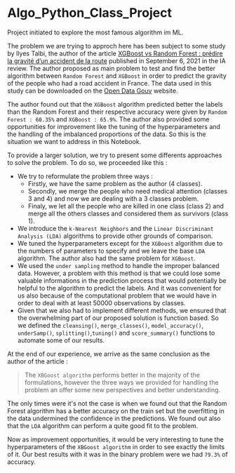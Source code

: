 # Algo_Python_Class_Project
 Project initiated to explore the most famous algorithm im ML.
 
The problem we are trying to approch here has been subject to some study by Ilyes Talbi, the author of the article [XGBoost vs Random Forest : prédire la gravité d’un accident de la route](https://larevueia.fr/xgboost-vs-random-forest-predire-la-gravite-dun-accident-de-la-route/) published in September 6, 2021 in the IA review. The author proposed as main problem to test and find the better algorithm between `Random Forest` and `XGBoost` in order to predict the gravity of the people who had a road accident in France. The data used in this study can be downloaded on the [Open Data Gouv](http://data.gouv.fr/) website.

The author found out that the `XGBoost` algorithm predicted better the labels than the Random Forest and their respective accuracy were given by `Random Forest : 60.35%` and `XGBoost : 65.9%`. The author also provided some opportunities for improvement like the tuning of the hyperparameters and the handling of the imbalanced proportions of the data. So this is the situation we want to address in this Notebook.

To provide a larger solution, we try to present some differents approaches to solve the problem. To do so, we proceeded like this : 
- We try to reformulate the problem three ways :
    * Firstly, we have the same problem as the author (4 classes).
    * Secondly, we merge the people who need medical attention (classes 3 and 4) and now we are dealing with a 3 classes problem.
    * Finaly, we let all the people who are killed in one class (class 2) and merge all the others classes and considered them as survivors (class 1).
- We introduce the `k-Nearest Neighbors` and the `Linear Discriminant Analysis (LDA)` algorithms to provide other grounds of comparison.
- We tuned the hyperparameters except for the `XGBoost` algorithm due to the numbers of parameters to specify and we leave the base `LDA` algorithm. The author also had the same problem for `XGBoost`.
- We used the `under sampling` method to handle the improper balanced data. However, a problem with this method is that we could lose some valuable informations in the prediction process that would potentially be helpful to the algorithm to predict the labels. And it was convenient for us also because of the computational problem that we would have in order to deal with at least 50000 observations by classes.
- Given that we also had to implement different methods, we ensured that the overwhelming part of our proposed solution is function based. So we defined the `cleansing()`, `merge_classes()`, `model_accuracy()`, `underSamp()`, `splitting()`,`tuning()` and `score_summary()` functions to automate some of our results.

At the end of our experience, we arrive as the same conclusion as the author of the article :
> The `XBGoost algorithm` performs better in the majority of the formulations, however the three ways we provided for handling the problem an offer some new perspectives and better understanding.

The only times were it's not the case is when we found out that the Random Forest algorithm has a better accuracy on the train set but the overfitting in the data undermined the confidence in the predictions. We found out also that the `LDA` algorithm can perform a quite good fit to the problem.

Now as improvement opportunities, it would be very interesting to tune the hyperparameters of the `XBGoost algorithm` in order to see exactly the limits of it. Our best results with it was in the binary problem were we had `79.3%` of accuracy.
